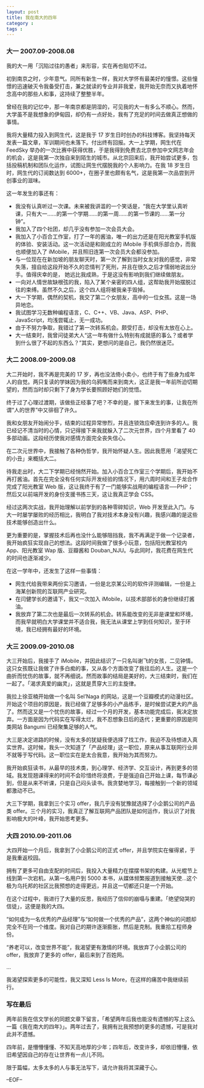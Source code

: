 ```yaml
---
layout: post
title: 我在南大的四年
category : 
tags : 
---
```


### 大一 2007.09-2008.08

我的大一用「沉陷过往的愚者」来形容，实在再也贴切不过。

初到南京之时，少年意气。同所有新生一样，我对大学怀有最美好的憧憬。这些憧憬的迅速破灭令我备受打击，兼之就读的专业并非我爱，我开始无奈而又执着地怀念高中的那些人和事，这持续了整整半年。

曾经在我的记忆中，那一年南京都是阴湿的，可见我的大一有多么不顺心。然而，大学虽不是我想象的伊甸园，却仍有一点好处，我有了充足的时间去做真正想做的事情。

我将大量精力投入到网生代，这是我于 17 岁生日时创办的科技博客。我坚持每天发表一篇文章，军训期间也未落下。付出终有回报。大一上学期，网生代在 FeedSky 举办的一次比赛中获得优胜，于是我得到免费去北京参加中文网志年会的机会，这是我第一次独自来到陌生的城市。从北京回来后，我开始尝试更多，包括投稿机制和团队化运作，试图让网生代摆脱我的个人影响力。在我 18 岁生日时，网生代的订阅数达到 6000+，在圈子里也颇有名气，这是我第一次品尝到开创事业的滋味。

这一年发生的事还有：

- 我没有认真听过一次课。未来被我讲滥的一个笑话是，“我在大学里认真听课，只有大一……的第一个学期……的第一周……的第一节课的……第一分钟”。
- 我加入了四个社团，却几乎没有参加一次会员大会。
- 我加入了小百合工作室，打了一年的酱油，唯一的出力还是在阳光教室手机版的体验、安装活动。这一次活动是和刚成立的 iMobile 手机俱乐部合办，而我也顺便加入了 iMobile，并且照旧连第一次会员大会都没参加。
- 与一位现在在新加坡的朋友聊天时，第一次了解到当时女友对我的感觉，非常失落，擅自给这段开始不久的恋情判了死刑，并且在很久之后才懦弱地说出分手。值得庆幸的是， 她远比我成熟，于是这没有影响到我们继续做朋友。
- 一向对人情世故缺根弦的我，陷入了某个亲密的四人组，这帮助我开始摆脱过往的束缚。虽然不久之后，这个四人组将被我亲手毁掉。
- 大一下学期，偶然的契机，我交了第二个女朋友，高中的一位女孩。这是一场异地恋。
- 我试图学习无数种编程语言，C、C++、VB、Java、ASP、PHP、JavaScript，均浅尝辄止，无一成功。
- 由于不努力争取，我错过了第一次转系机会。颇受打击，却没有太放在心上。
- 大一结束时，我曾问徒弟大人“这一年有做什么特别有成就感的事么？或者学到什么很了不起的东西么？”其实，更想问的是自己，我仍然很迷茫。

### 大二 2008.09-2009.08

大二开始时，我不再是完美的 17 岁，再也没法倚小卖小，也终于有了些身为成年人的自觉。两只复读的学妹因为我的乌鸦嘴而来到南大，这正是我一年前所迫切期望的，然而当时却只剩下了身为学长要照顾好她们的觉悟。

终于过了心理过渡期，该做些正经事了吧？不幸的是，接下来发生的事，让我在所谓“人的世界”中又徘徊了许久。

我和女朋友开始闹分手，结束的过程异常惨烈，并且连锁效应牵连到许多的人。我已经记不清当时的心情，只记得接下来我就躲入了二次元世界，四个月里看了 40 多部动画。这段经历使我对感情方面完全丧失信心。

在二次元世界中，我接触了各种伪哲学，我开始怀疑人生。因此我愿用「渴望死亡的小丑」来概括大二。

待我走出时，大二下学期已经悄然开始。加入小百合工作室三个学期后，我开始不再打酱油。首先在完全没有任何实际开发经验的情况下，用六周时间和王子龙合作完成了阳光教室 Web 版，这让我终于有了一门能够实战用的编程语言──PHP；然后又以前端开发的身份支援书拣三天，这让我真正学会 CSS。

经过这两次实战，我开始理解以前学到的各种零碎知识，Web 开发至此入门。与大一时屡学屡败的经历相比，我明白了我对技术本身没有兴趣，我感兴趣的是这些技术能够创造出什么。

更为重要的是，掌握技术后再也没什么能够阻挡我，我不再满足于做一个记录者，我开始疯狂实现自己的想法。这段时间我做了很多小玩意，包括阳光教室校内 App、阳光教室 Wap 版、豆瓣酱和 Douban_NJU。与此同时，我花费在网生代的时间也逐渐减少。

在这一学年中，还发生了这样一些事情：

* 网生代给我带来两份实习邀请，一份是北京某公司的软件评测编辑，一份是上海某创新院的互联网产业研究。
* 在闫健学长的邀请下，我又一次加入 iMobile，以技术部部长的身份继续打酱油。
* 我放弃了第二次也是最后一次转系的机会。转系能改变的无非是课堂和环境，而我早就明白大学课堂并不适合我，我无法从课堂上学到任何知识，至于环境，我已经拥有最好的环境。

### 大三 2009.09-2010.08

大三开始后，我接手了 iMobile，并因此结识了一只名叫谢飞的女孩，二见钟情。这只女孩既让我做了许多白痴的事，又从各个方面改变了我往后的人生。这是一个曲折而忧伤的故事，就不再细说。然而故事的结局是美好的，大三结束时，我们在一起了。「渴求真爱的幽灵」，这就是贯穿大三的主旋律。

我拉上徐亚楠开始做一个名叫 Sel’Naga 的网站，这是一个豆瓣模式的动漫社区。开始这个项目的原因是，我已经做了足够多的小产品练手，是时候尝试更大的产品了。然而这又是一个忧伤的故事，经过一个月的开发，基本功能完成后，我决定放弃。一方面是因为代码实在写得太烂，我不忍想象日后的迭代；更重要的原因是同类网站 Bangumi 已经聚集足够的人气。

大三是决定进路的时候，没有太多的犹疑我便选择了找工作，我迫不及待想进入真实世界。这时候，我头一次知道了「产品经理」这一职位，原来从事互联网行业并不就等于写代码。这一职位实在是太合我意，我开始为其而努力。

我开始疯狂读书，从最早的技术类，到心理学、经济学、交互设计，再到更多的领域。我发现翘课得来的时间不会珍惜终将浪费，于是强迫自己开始上课，每节课必到，但是从来不听课，只是自己闷头读书。我贪婪地学习，每接触到一个新的领域都激动不已。

大三下学期，我拿到三个实习 offer，我几乎没有犹豫就选择了小企鹅公司的产品类 offer。三个月的实习，我真正了解互联网产品团队是如何运作，我认识了对我影响极大的叶峰，我开始思考更多。

### 大四 2010.09-2011.06

大四开始一个月后，我拿到了小企鹅公司的正式 offer，并且学院实在催得紧，于是我重返校园。

拥有了更多可自由支配的时间后，我投入大量精力在摆摆书架的构建。从光棍节上线到第一次宕机，从第一名用户到 5000 本书，从媒体频繁报道到接触天使…这个极为乌托邦的社区比我预想的走得更远，并且这一切都还只是一个开始。

在这个过程中，我进行了大量的反思，我经历了信仰的崩塌与重建。「绝望恸哭的信徒」，这便是我的大四。

“如何成为一名优秀的产品经理”与“如何做一个优秀的产品”，这两个神似的问题却完全不在同一个维度。我对自己的期许逐渐膨胀，然后是克制。我重拾工程师身份。

“养老可以，改变世界不能”，我渴望更有激情的环境。我放弃了小企鹅公司的 offer，我放弃了更多的 offer，最后来到了百姓网。

…

我渴望探索更多的可能性，我又深知 Less Is More，在这样的痛苦中我继续前行。

### 写在最后

两年前我在信文学长的同题文章下留言，「希望两年后我也能没有遗憾的写上这么一篇《我在南大的四年》」。两年过去了，我拥有比我预想的更多的遗憾，可是我对此并不遗憾。

四年前，是懵懵懂懂、不知天高地厚的少年；四年后，改变许多，却依旧懵懂，依旧希望因自己的存在让世界有一点儿不同。

限于篇幅，太多太多的人与事无法写下，请允许我将其深藏于心。

–EOF–
